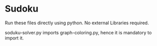 # Sudoku

Run these files directly using python. No external Libraries required.

soduku-solver.py imports graph-coloring.py, hence it is mandatory to import it.
